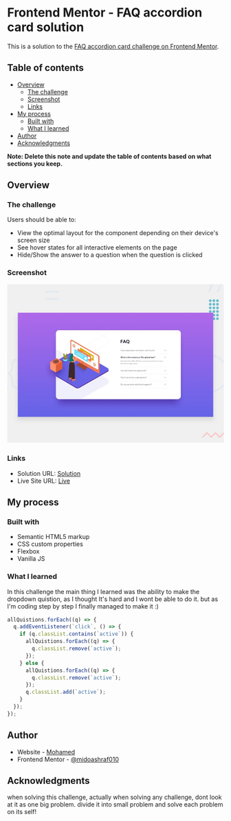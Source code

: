 # Frontend Mentor - FAQ accordion card solution

This is a solution to the [FAQ accordion card challenge on Frontend Mentor](https://www.frontendmentor.io/challenges/faq-accordion-card-XlyjD0Oam).

## Table of contents

- [Overview](#overview)
  - [The challenge](#the-challenge)
  - [Screenshot](#screenshot)
  - [Links](#links)
- [My process](#my-process)
  - [Built with](#built-with)
  - [What I learned](#what-i-learned)
- [Author](#author)
- [Acknowledgments](#acknowledgments)

**Note: Delete this note and update the table of contents based on what sections you keep.**

## Overview

### The challenge

Users should be able to:

- View the optimal layout for the component depending on their device's screen size
- See hover states for all interactive elements on the page
- Hide/Show the answer to a question when the question is clicked

### Screenshot

![](./design/desktop-preview.jpg)

### Links

- Solution URL: [Solution](https://your-solution-url.com)
- Live Site URL: [Live](https://frontendmentor-faq.netlify.app)

## My process

### Built with

- Semantic HTML5 markup
- CSS custom properties
- Flexbox
- Vanilla JS

### What I learned

In this challenge the main thing I learned was the ability to make the dropdown quistion, as I thought It's hard and I wont be able to do it.
but as I'm coding step by step I finally managed to make it :)


```js
allQuistions.forEach((q) => {
  q.addEventListener(`click`, () => {
    if (q.classList.contains(`active`)) {
      allQuistions.forEach((q) => {
        q.classList.remove(`active`);
      });
    } else {
      allQuistions.forEach((q) => {
        q.classList.remove(`active`);
      });
      q.classList.add(`active`);
    }
  });
});
```

## Author

- Website - [Mohamed](https://www.mohamed-dev.netlify.app)
- Frontend Mentor - [@midoashraf010](https://www.frontendmentor.io/profile/midoashraf010)

## Acknowledgments

when solving this challenge, actually when solving any challenge, dont look at it as one big problem.
divide it into small problem and solve each problem on its self!
